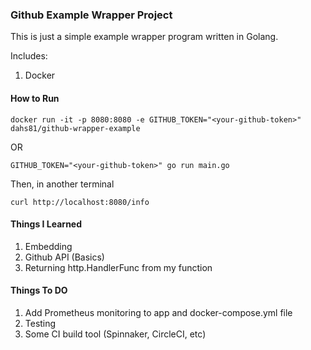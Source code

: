 ### Github Example Wrapper Project

This is just a simple example wrapper program written in Golang.

Includes:
1. Docker

#### How to Run

```
docker run -it -p 8080:8080 -e GITHUB_TOKEN="<your-github-token>" dahs81/github-wrapper-example
```

OR

```
GITHUB_TOKEN="<your-github-token>" go run main.go
```

Then, in another terminal

```
curl http://localhost:8080/info
```

#### Things I Learned
1. Embedding
1. Github API (Basics)
1. Returning http.HandlerFunc from my function

#### Things To DO
1. Add Prometheus monitoring to app and docker-compose.yml file
1. Testing
1. Some CI build tool (Spinnaker, CircleCI, etc)
